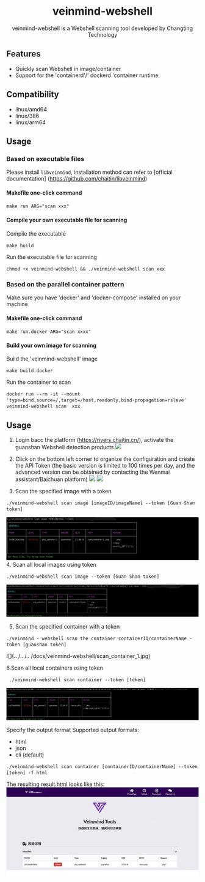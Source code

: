 <h1 align="center"> veinmind-webshell </h1>

<p align="center">
veinmind-webshell is a Webshell scanning tool developed by Changting Technology
</p>

## Features

- Quickly scan Webshell in image/container
- Support for the 'containerd'/' dockerd 'container runtime

## Compatibility

- linux/amd64
- linux/386
- linux/arm64

## Usage

### Based on executable files

Please install ` libveinmind `, installation method can refer to [official documentation] (https://github.com/chaitin/libveinmind)
#### Makefile one-click command

```
make run ARG="scan xxx"
```
#### Compile your own executable file for scanning

Compile the executable
```
make build
```
Run the executable file for scanning
```
chmod +x veinmind-webshell && ./veinmind-webshell scan xxx
```
### Based on the parallel container pattern
Make sure you have 'docker' and 'docker-compose' installed on your machine
#### Makefile one-click command
```
make run.docker ARG="scan xxxx"
```
#### Build your own image for scanning
Build the 'veinmind-webshell' image
```
make build.docker
```
Run the container to scan
```
docker run --rm -it --mount 'type=bind,source=/,target=/host,readonly,bind-propagation=rslave' veinmind-webshell scan  xxx
```


## Usage

1. Login bacc the platform (https://rivers.chaitin.cn/), activate the guanshan Webshell detection products
   ![](../../../docs/veinmind-webshell/readme1.png)

2. Click on the bottom left corner to organize the configuration and create the API Token (the basic version is limited to 100 times per day, and the advanced version can be obtained by contacting the Wenmai assistant/Baichuan platform)
   ![](../../../docs/veinmind-webshell/readme2.png)
   ![](../../../docs/veinmind-webshell/readme3.png)
3. Scan the specified image with a token
```
./veinmind-webshell scan image [imageID/imageName] --token [Guan Shan token]
```
   ![](../../../docs/veinmind-webshell/scan_image_1.jpg)
4. Scan all local images using token
```
./veinmind-webshell scan image --token [Guan Shan token]
```
   ![](../../../docs/veinmind-webshell/scan_image_2.jpg)

5. Scan the specified container with a token
```
./veinmind - webshell scan the container containerID/containerName - token [guanshan token]
```
   ![](.. /.. /.. /docs/veinmind-webshell/scan_container_1.jpg)

6.Scan all local containers using token
```
 ./veinmind-webshell scan container --token [token]
 ```
   ![](../../../docs/veinmind-webshell/scan_container_2.jpg)

Specify the output format
Supported output formats:
- html
- json
- cli (default)
```
./veinmind-webshell scan container [containerID/containerName] --token [token] -f html
```
  The resulting result.html looks like this:
  ![](../../../docs/veinmind-webshell/format.jpg)